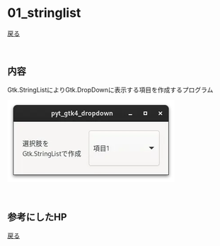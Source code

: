 # 01_stringlist

[戻る](../README.md)

<br>

## 内容 

Gtk.StringListによりGtk.DropDownに表示する項目を作成するプログラム

![pic](../data/pyt_gtk4_dropdown.webp)

<br>

## 参考にしたHP

[戻る](../README.md)
